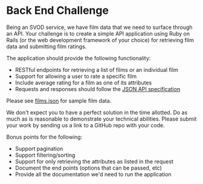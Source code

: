 # Back End Challenge

Being an SVOD service, we have film data that we need to surface through an API. Your challenge is to create a simple API application using Ruby on Rails (or the web development framework of your choice) for retrieving film data and submitting film ratings.

The application should provide the following functionality:
- RESTful endpoints for retrieving a list of films or an individual film
- Support for allowing a user to rate a specific film
- Include average rating for a film as one of its attributes
- Requests and responses should follow the [JSON API specification](http://jsonapi.org/)

Please see [films.json](films.json) for sample film data.

We don't expect you to have a perfect solution in the time allotted. Do as much as is reasonable to demonstrate your technical abilities. Please submit your work by sending us a link to a GitHub repo with your code.

Bonus points for the following:
- Support pagination
- Support filtering/sorting
- Support for only retrieving the attributes as listed in the request
- Document the end points (options that can be passed, etc)
- Provide all the documentation we'd need to run the application
